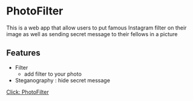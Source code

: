 # PhotoFilter
This is a web app that allow users to put famous Instagram filter on their image 
as well as sending secret message to their fellows in a picture

## Features
* Filter
  * add filter to your photo
* Steganography : hide secret message

[Click: PhotoFilter](https://vinsensiusfernandi.github.io/PhotoFilter/)

